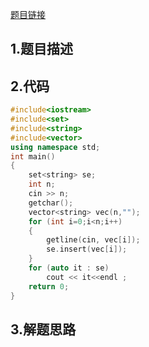 

[题目链接]()

## 1.题目描述



## 2.代码

```cpp
#include<iostream>
#include<set>
#include<string>
#include<vector>
using namespace std;
int main()
{
	set<string> se;
	int n;
	cin >> n;
    getchar();
	vector<string> vec(n,"");
	for (int i=0;i<n;i++)
	{
		getline(cin, vec[i]);
		se.insert(vec[i]);
	}
	for (auto it : se)
		cout << it<<endl ;
	return 0;
}
```



## 3.解题思路





